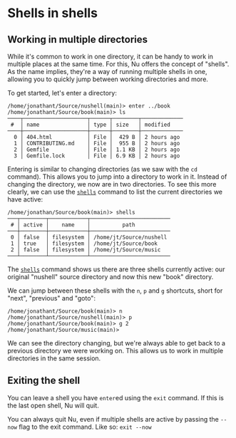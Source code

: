 # Shells in shells

## Working in multiple directories

While it's common to work in one directory, it can be handy to work in multiple places at the same time. For this, Nu offers the concept of "shells". As the name implies, they're a way of running multiple shells in one, allowing you to quickly jump between working directories and more.

To get started, let's enter a directory:

```
/home/jonathant/Source/nushell(main)> enter ../book
/home/jonathant/Source/book(main)> ls
────┬────────────────────┬──────┬────────┬─────────────
 #  │ name               │ type │ size   │ modified
────┼────────────────────┼──────┼────────┼─────────────
  0 │ 404.html           │ File │  429 B │ 2 hours ago
  1 │ CONTRIBUTING.md    │ File │  955 B │ 2 hours ago
  2 │ Gemfile            │ File │ 1.1 KB │ 2 hours ago
  3 │ Gemfile.lock       │ File │ 6.9 KB │ 2 hours ago
```

Entering is similar to changing directories (as we saw with the `cd` command). This allows you to jump into a directory to work in it. Instead of changing the directory, we now are in two directories. To see this more clearly, we can use the [`shells`](commands/shells.md) command to list the current directories we have active:

```
/home/jonathan/Source/book(main)> shells
───┬────────┬────────────┬─────────────────────────
 # │ active │    name    │          path
───┼────────┼────────────┼─────────────────────────
 0 │ false  │ filesystem │ /home/jt/Source/nushell
 1 │ true   │ filesystem │ /home/jt/Source/book
 2 │ false  │ filesystem │ /home/jt/Source/music
───┴────────┴────────────┴─────────────────────────

```

The [`shells`](commands/shells.md) command shows us there are three shells currently active: our original "nushell" source directory and now this new "book" directory.

We can jump between these shells with the `n`, `p` and `g` shortcuts, short for "next", "previous" and "goto":

```
/home/jonathant/Source/book(main)> n
/home/jonathant/Source/nushell(main)> p
/home/jonathant/Source/book(main)> g 2
/home/jonathant/Source/music(main)>
```

We can see the directory changing, but we're always able to get back to a previous directory we were working on. This allows us to work in multiple directories in the same session.

## Exiting the shell

You can leave a shell you have `enter`ed using the `exit` command. If this is the last open shell, Nu will quit.

You can always quit Nu, even if multiple shells are active by passing the `--now` flag to the exit command. Like so: `exit --now`
